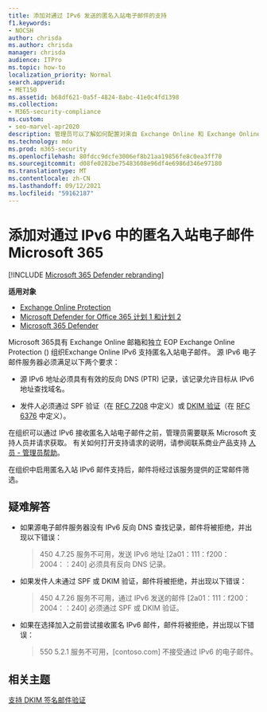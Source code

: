 ```yaml
---
title: 添加对通过 IPv6 发送的匿名入站电子邮件的支持
f1.keywords:
- NOCSH
author: chrisda
ms.author: chrisda
manager: chrisda
audience: ITPro
ms.topic: how-to
localization_priority: Normal
search.appverid:
- MET150
ms.assetid: b68df621-0a5f-4824-8abc-41e0c4fd1398
ms.collection:
- M365-security-compliance
ms.custom:
- seo-marvel-apr2020
description: 管理员可以了解如何配置对来自 Exchange Online 和 Exchange Online Protection 中来自 IPv6 源的匿名入站Exchange Online Protection。
ms.technology: mdo
ms.prod: m365-security
ms.openlocfilehash: 80fdcc9dcfe3006ef8b21aa19856fe8c0ea3ff70
ms.sourcegitcommit: d08fe0282be75483608e96df4e6986d346e97180
ms.translationtype: MT
ms.contentlocale: zh-CN
ms.lasthandoff: 09/12/2021
ms.locfileid: "59162187"
---
```

# <a name="add-support-for-anonymous-inbound-email-over-ipv6-in-microsoft-365"></a>添加对通过 IPv6 中的匿名入站电子邮件Microsoft 365

[!INCLUDE [Microsoft 365 Defender rebranding](../includes/microsoft-defender-for-office.md)]

**适用对象**
- [Exchange Online Protection](exchange-online-protection-overview.md)
- [Microsoft Defender for Office 365 计划 1 和计划 2](defender-for-office-365.md)
- [Microsoft 365 Defender](../defender/microsoft-365-defender.md)

Microsoft 365具有 Exchange Online 邮箱和独立 EOP Exchange Online Protection () 组织Exchange Online IPv6 支持匿名入站电子邮件。 源 IPv6 电子邮件服务器必须满足以下两个要求：

- 源 IPv6 地址必须具有有效的反向 DNS (PTR) 记录，该记录允许目标从 IPv6 地址查找域名。

- 发件人必须通过 SPF 验证（在 [RFC 7208](https://tools.ietf.org/html/rfc7208) 中定义）或 [DKIM 验证](http://dkim.org/)（在 [RFC 6376](https://www.rfc-editor.org/rfc/rfc6376.txt) 中定义）。

在组织可以通过 IPv6 接收匿名入站电子邮件之前，管理员需要联系 Microsoft 支持人员并请求获取。 有关如何打开支持请求的说明，请参阅联系商业产品支持 [人员 - 管理员帮助](../../business-video/get-help-support.md)。

在组织中启用匿名入站 IPv6 邮件支持后，邮件将经过该服务提供的正常邮件筛选。

## <a name="troubleshooting"></a>疑难解答

- 如果源电子邮件服务器没有 IPv6 反向 DNS 查找记录，邮件将被拒绝，并出现以下错误：

  > 450 4.7.25 服务不可用，发送 IPv6 地址 [2a01：111：f200：2004：：240] 必须具有反向 DNS 记录。

- 如果发件人未通过 SPF 或 DKIM 验证，邮件将被拒绝，并出现以下错误：

  > 450 4.7.26 服务不可用，通过 IPv6 发送的邮件 [2a01：111：f200：2004：：240] 必须通过 SPF 或 DKIM 验证。

- 如果在选择加入之前尝试接收匿名 IPv6 邮件，邮件将被拒绝，并出现以下错误：

  > 550 5.2.1 服务不可用，[contoso.com] 不接受通过 IPv6 的电子邮件。

## <a name="related-topics"></a>相关主题

[支持 DKIM 签名邮件验证](support-for-validation-of-dkim-signed-messages.md)
